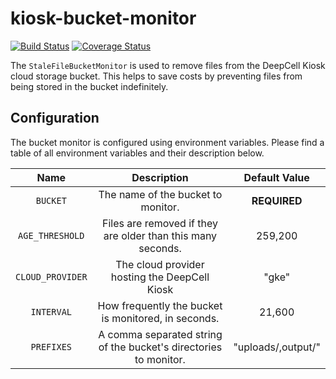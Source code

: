 # kiosk-bucket-monitor

[![Build Status](https://travis-ci.com/vanvalenlab/kiosk-bucket-monitor.svg?branch=master)](https://travis-ci.com/vanvalenlab/kiosk-bucket-monitor)
[![Coverage Status](https://coveralls.io/repos/github/vanvalenlab/kiosk-bucket-monitor/badge.svg?branch=master)](https://coveralls.io/github/vanvalenlab/kiosk-bucket-monitor?branch=master)

The `StaleFileBucketMonitor` is used to remove files from the DeepCell Kiosk cloud storage bucket. This helps to save costs by preventing files from being stored in the bucket indefinitely.

## Configuration

The bucket monitor is configured using environment variables. Please find a table of all environment variables and their description below.

| Name | Description | Default Value |
| :---: | :---: | :---: |
| `BUCKET` | The name of the bucket to monitor. | **REQUIRED** |
| `AGE_THRESHOLD` | Files are removed if they are older than this many seconds. | 259,200 |
| `CLOUD_PROVIDER` | The cloud provider hosting the DeepCell Kiosk | "gke" |
| `INTERVAL` | How frequently the bucket is monitored, in seconds. | 21,600 |
| `PREFIXES` | A comma separated string of the bucket's directories to monitor. | "uploads/,output/" |

